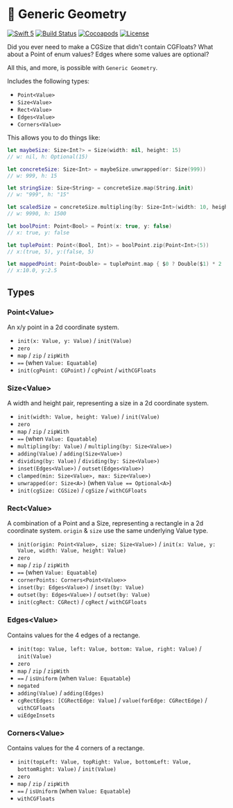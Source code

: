 # 📐 Generic Geometry

[![Swift 5](https://img.shields.io/badge/swift-5-ED523F.svg?style=flat)](https://swift.org/download/)
[![Build Status](https://travis-ci.com/shopgun/swift-generic-geometry.svg?branch=master)](https://travis-ci.com/shopgun/swift-generic-geometry)
[![Cocoapods](https://img.shields.io/cocoapods/v/ShopGun-GenericGeometry.svg)](http://cocoapods.org/pods/ShopGun-GenericGeometry)
[![License](http://img.shields.io/badge/license-MIT-brightgreen.svg)](LICENSE.md)

Did you ever need to make a CGSize that didn't contain CGFloats? What about a Point of enum values? Edges where some values are optional? 

All this, and more, is possible with `Generic Geometry`.

Includes the following types:

- `Point<Value>`
- `Size<Value>`
- `Rect<Value>`
- `Edges<Value>`
- `Corners<Value>`


This allows you to do things like:

```swift
let maybeSize: Size<Int?> = Size(width: nil, height: 15)
// w: nil, h: Optional(15)

let concreteSize: Size<Int> = maybeSize.unwrapped(or: Size(999))
// w: 999, h: 15

let stringSize: Size<String> = concreteSize.map(String.init)
// w: "999", h: "15"

let scaledSize = concreteSize.multipling(by: Size<Int>(width: 10, height: 100))
// w: 9990, h: 1500

let boolPoint: Point<Bool> = Point(x: true, y: false)
// x: true, y: false

let tuplePoint: Point<(Bool, Int)> = boolPoint.zip(Point<Int>(5))
// x:(true, 5), y:(false, 5)

let mappedPoint: Point<Double> = tuplePoint.map { $0 ? Double($1) * 2 : Double($1) / 2 }
// x:10.0, y:2.5
```

## Types

### Point\<Value\>

An x/y point in a 2d coordinate system.

- `init(x: Value, y: Value)` / `init(Value)`
- `zero`
- `map` / `zip` / `zipWith`
- `==` (when `Value: Equatable`)
- `init(cgPoint: CGPoint)` / `cgPoint` / `withCGFloats`


### Size\<Value\>

A width and height pair, representing a size in a 2d coordinate system.

- `init(width: Value, height: Value)` / `init(Value)`
- `zero`
- `map` / `zip` / `zipWith`
- `==` (when `Value: Equatable`)
- `multipling(by: Value)` / `multipling(by: Size<Value>)`
- `adding(Value)` / `adding(Size<Value>)`
- `dividing(by: Value)` / `dividing(by: Size<Value>)`
- `inset(Edges<Value>)` / `outset(Edges<Value>)`
- `clamped(min: Size<Value>, max: Size<Value>)`
- `unwrapped(or: Size<A>)` (when `Value == Optional<A>`)
- `init(cgSize: CGSize)` / `cgSize` / `withCGFloats`


### Rect\<Value\>

A combination of a Point and a Size, representing a rectangle in a 2d coordinate system. `origin` & `size` use the same underlying Value type.

- `init(origin: Point<Value>, size: Size<Value>)` / `init(x: Value, y: Value, width: Value, height: Value)`
- `zero`
- `map` / `zip` / `zipWith`
- `==` (when `Value: Equatable`)
- `cornerPoints: Corners<Point<Value>>`
- `inset(by: Edges<Value>)` / `inset(by: Value)`
- `outset(by: Edges<Value>)` / `outset(by: Value)`
- `init(cgRect: CGRect)` / `cgRect` / `withCGFloats`
 

### Edges\<Value\>

Contains values for the 4 edges of a rectange.

- `init(top: Value, left: Value, bottom: Value, right: Value)` / `init(Value)`
- `zero`
- `map` / `zip` / `zipWith`
- `==` / `isUniform` (when `Value: Equatable`)
- `negated`
- `adding(Value)` / `adding(Edges)`
- `cgRectEdges: [CGRectEdge: Value]` / `value(forEdge: CGRectEdge)` / `withCGFloats`
- `uiEdgeInsets`
 

### Corners\<Value\>

Contains values for the 4 corners of a rectange.

- `init(topLeft: Value, topRight: Value, bottomLeft: Value, bottomRight: Value)` / `init(Value)`
- `zero`
- `map` / `zip` / `zipWith`
- `==` / `isUniform` (when `Value: Equatable`)
- `withCGFloats`
